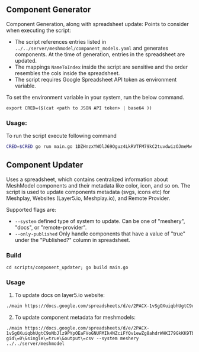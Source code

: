 ## Component Generator

Component Generation, along with spreadsheet update:
Points to consider when executing the script:

- The script references entries listed in `../../server/meshmodel/component_models.yaml` and generates components. At the time of generation, entries in the spreadsheet are updated.
- The mappings `NameToIndex` inside the script are sensitive and the order resembles the cols inside the spreadsheet.
- The script requires Google Spreadsheet API token as environment variable.

To set the environment variable in your system, run the below command.

```
export CRED=($(cat <path to JSON API token> | base64 ))
```

### Usage:

To run the script execute following command 

```bash
CRED=$CRED go run main.go 1DZHnzxYWOlJ69Oguz4LkRVTFM79kC2tuvdwizOJmeMw --system meshery ../../server/meshmodel
```

## Component Updater

Uses a spreadsheet, which contains centralized information about MeshModel components and their metadata like color, icon, and so on. The script is used to update components metadata (svgs, icons etc) for Meshplay, Websites (Layer5.io, Meshplay.io), and Remote Provider.

Supported flags are:

- `--system`
    defined type of system to update. Can be one of "meshery", "docs", or "remote-provider".
- `--only-published`
    Only handle components that have a value of "true" under the "Published?" column in spreadsheet.


### Build

```
cd scripts/component_updater; go build main.go
```

### Usage 

1. To update docs on layer5.io website:

```bash
./main https://docs.google.com/spreadsheets/d/e/2PACX-1vSgOXuiqbhUgtC9oNbJlz9PYpOEaFVoGNUFMIk4NZciFfQv1ewZg8ahdrWHKI79GkKK9TbmnZx8CqIe/pub\?gid\=0\&single\=true\&output\=csv --system docs layer5/src/collections/integrations khulnasoft.com/integrations docs/ --published-only
```

2. To update component metadata for meshmodels:

```
./main https://docs.google.com/spreadsheets/d/e/2PACX-1vSgOXuiqbhUgtC9oNbJlz9PYpOEaFVoGNUFMIk4NZciFfQv1ewZg8ahdrWHKI79GkKK9TbmnZx8CqIe/pub\?gid\=0\&single\=true\&output\=csv --system meshery ../../server/meshmodel
```
